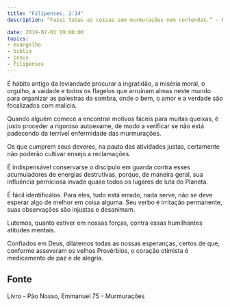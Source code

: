 ```yaml
---
title: "Filipenses, 2:14"
description: “Fazei todas as coisas sem murmurações nem contendas.” - Paulo Nunca se viu contenda que não fosse precedida de murmurações inferiores.

date: 2019-02-01 19:00:00
topics: 
- evangelho
- biblia
- jesus
- filipenses
---
```


É hábito antigo da leviandade procurar a ingratidão, a miséria moral, o orgulho, a
vaidade e todos os flagelos que arruínam almas neste mundo para organizar as
palestras da sombra, onde o bem, o amor e a verdade são focalizados com malícia.

Quando alguém comece a encontrar motivos fáceis para muitas queixas, é
justo proceder a rigoroso auto­exame, de modo a verificar se não está padecendo da
terrível enfermidade das murmurações.

Os que cumprem seus deveres, na pauta das atividades justas, certamente
não poderão cultivar ensejo a reclamações.

É indispensável conservar­se o discípulo em guarda contra esses
acumuladores de energias destrutivas, porque, de maneira geral, sua influência
perniciosa invade quase todos os lugares de luta do Planeta.

É fácil identificá­los. Para eles, tudo está errado, nada serve, não se deve
esperar algo de melhor em coisa alguma. Seu verbo é irritação permanente, suas
observações são injustas e desanimam.

Lutemos, quanto estiver em nossas forças, contra essas humilhantes atitudes
mentais.

Confiados em Deus, dilatemos todas as nossas esperanças, certos de que,
conforme asseveram os velhos Provérbios, o coração otimista é medicamento de paz
e de alegria.



## Fonte
Livro - Pão Nosso, Emmanuel
75 - Murmurações
